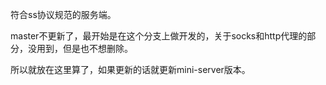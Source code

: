 

符合ss协议规范的服务端。

master不更新了，最开始是在这个分支上做开发的，关于socks和http代理的部分，没用到，但是也不想删除。

所以就放在这里算了，如果更新的话就更新mini-server版本。